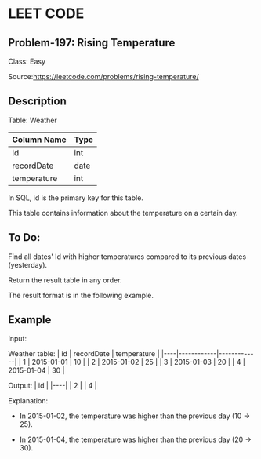 # LEET CODE
## Problem-197: Rising Temperature
Class: Easy

Source:https://leetcode.com/problems/rising-temperature/

## Description
Table: Weather

| Column Name   | Type    |
|---------------|---------|
| id            | int     |
| recordDate    | date    |
| temperature   | int     |

In SQL, id is the primary key for this table.

This table contains information about the temperature on a certain day.

 
## To Do:
Find all dates' Id with higher temperatures compared to its previous dates (yesterday).

Return the result table in any order.

The result format is in the following example.


## Example
Input: 

Weather table:
| id | recordDate | temperature |
|----|------------|-------------|
| 1  | 2015-01-01 | 10          |
| 2  | 2015-01-02 | 25          |
| 3  | 2015-01-03 | 20          |
| 4  | 2015-01-04 | 30          |

Output: 
| id |
|----|
| 2  |
| 4  |

Explanation: 

- In 2015-01-02, the temperature was higher than the previous day (10 -> 25).

- In 2015-01-04, the temperature was higher than the previous day (20 -> 30).
